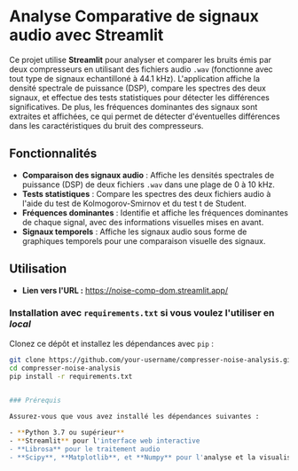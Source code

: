 # Analyse Comparative de signaux audio avec Streamlit

Ce projet utilise **Streamlit** pour analyser et comparer les bruits émis par deux compresseurs en utilisant des fichiers audio `.wav` (fonctionne avec tout type de signaux echantilloné à 44.1 kHz). L'application affiche la densité spectrale de puissance (DSP), compare les spectres des deux signaux, et effectue des tests statistiques pour détecter les différences significatives. De plus, les fréquences dominantes des signaux sont extraites et affichées, ce qui permet de détecter d'éventuelles différences dans les caractéristiques du bruit des compresseurs.

## Fonctionnalités

- **Comparaison des signaux audio** : Affiche les densités spectrales de puissance (DSP) de deux fichiers `.wav` dans une plage de 0 à 10 kHz.
- **Tests statistiques** : Compare les spectres des deux fichiers audio à l'aide du test de Kolmogorov-Smirnov et du test t de Student.
- **Fréquences dominantes** : Identifie et affiche les fréquences dominantes de chaque signal, avec des informations visuelles mises en avant.
- **Signaux temporels** : Affiche les signaux audio sous forme de graphiques temporels pour une comparaison visuelle des signaux.

## Utilisation

- **Lien vers l'URL :** https://noise-comp-dom.streamlit.app/








### Installation avec `requirements.txt` si vous voulez l'utiliser en *local*


Clonez ce dépôt et installez les dépendances avec `pip` :

```bash
git clone https://github.com/your-username/compresser-noise-analysis.git
cd compresser-noise-analysis
pip install -r requirements.txt

  
### Prérequis

Assurez-vous que vous avez installé les dépendances suivantes :

- **Python 3.7 ou supérieur**
- **Streamlit** pour l'interface web interactive
- **Librosa** pour le traitement audio
- **Scipy**, **Matplotlib**, et **Numpy** pour l'analyse et la visualisation des données
